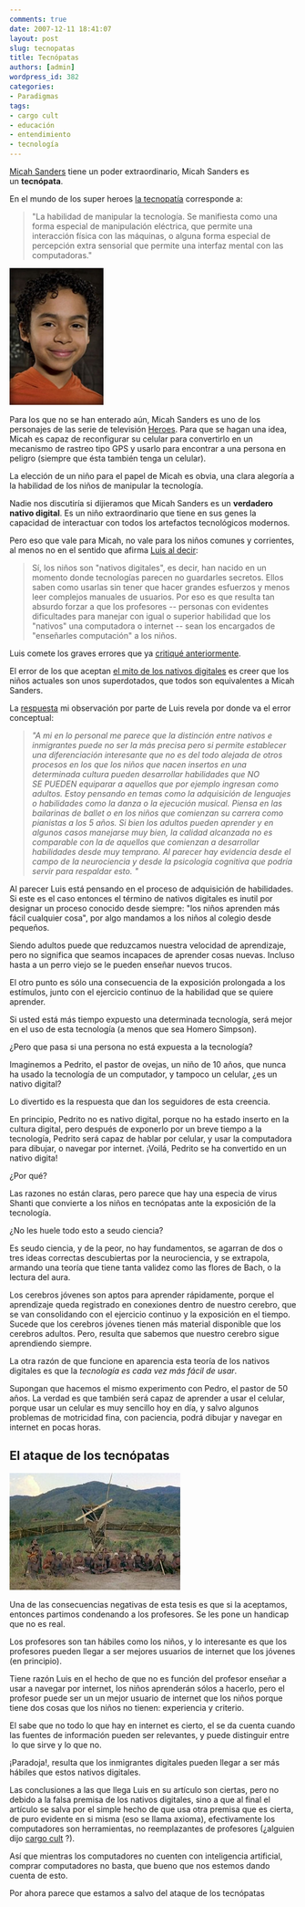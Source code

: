 ```yaml
---
comments: true
date: 2007-12-11 18:41:07
layout: post
slug: tecnopatas
title: Tecnópatas
authors: [admin]
wordpress_id: 382
categories:
- Paradigmas
tags:
- cargo cult
- educación
- entendimiento
- tecnología
---
```


[Micah Sanders](http://en.wikipedia.org/wiki/Micah_Sanders) tiene un poder extraordinario, Micah Sanders es un **tecnópata**.

En el mundo de los super heroes [la tecnopatía](http://en.wikipedia.org/wiki/Technopath#Technopathy) corresponde a:

> "La habilidad de manipular la tecnología. Se manifiesta como una forma especial de manipulación eléctrica, que permite una interacción física con las máquinas, o alguna forma especial de percepción extra sensorial que permite una interfaz mental con las computadoras."


![](micah-sanders.jpg)

Para los que no se han enterado aún, Micah Sanders es uno de los personajes de las serie de televisión [Heroes](http://www.nbc.com/Heroes/). Para que se hagan una idea, Micah es capaz de reconfigurar su celular para convertirlo en un mecanismo de rastreo tipo GPS y usarlo para encontrar a una persona en peligro (siempre que ésta también tenga un celular).

La elección de un niño para el papel de Micah es obvia, una clara alegoría a la habilidad de los niños de manipular la tecnología.

Nadie nos discutiría si dijieramos que Micah Sanders es un **verdadero nativo digital**. Es un niño extraordinario que tiene en sus genes la capacidad de interactuar con todos los artefactos tecnológicos modernos.


Pero eso que vale para Micah, no vale para los niños comunes y corrientes, al menos no en el sentido que afirma [Luis al decir](http://luisramirez.cl/blog/?p=914):


> Sí, los niños son "nativos digitales", es decir, han nacido en un momento donde tecnologías parecen no guardarles secretos. Ellos saben como usarlas sin tener que hacer grandes esfuerzos y menos leer complejos manuales de usuarios.
Por eso es que resulta tan absurdo forzar a que los profesores -- personas con evidentes dificultades para manejar con igual o superior habilidad que los "nativos" una computadora o internet -- sean los encargados de "enseñarles computación" a los niños.


Luis comete los graves errores que ya [critiqué anteriormente](/2007/11/nativos_digitales.html).

El error de los que aceptan [el mito de los nativos digitales](http://estalella.wordpress.com/2007/11/14/el-mito-de-los-nativos-digitales-pobres-inmigrantes/) es creer que los niños actuales son unos superdotados, que todos son equivalentes a Micah Sanders.

La [respuesta](/2007/11/nativos_digitales.html#comment-45371a) mi observación por parte de Luis revela por donde va el error conceptual:

> _"A mi en lo personal me parece que la distinción entre nativos e inmigrantes puede no ser la más precisa pero si permite establecer una diferenciación interesante que no es del todo alejada de otros procesos en los que los niños que nacen insertos en una determinada cultura pueden desarrollar habilidades que NO SE PUEDEN equiparar a aquellos que por ejemplo ingresan como adultos. Estoy pensando en temas como la adquisición de lenguajes o habilidades como la danza o la ejecución musical. Piensa en las bailarinas de ballet o en los niños que comienzan su carrera como pianistas a los 5 años. Si bien los adultos pueden aprender y en algunos casos manejarse muy bien, la calidad alcanzada no es comparable con la de aquellos que comienzan a desarrollar habilidades desde muy temprano. Al parecer hay evidencia desde el campo de la neurociencia y desde la
psicología cognitiva que podría servir para respaldar esto. "_

Al parecer Luis está pensando en el proceso de adquisición de habilidades. Si este es el caso entonces el término de nativos digitales es inutil por designar un proceso conocido desde siempre: "los niños aprenden más fácil cualquier cosa", por algo mandamos a los niños al colegio desde pequeños.

Siendo adultos puede que reduzcamos nuestra velocidad de aprendizaje, pero no significa que seamos incapaces de aprender cosas nuevas. Incluso hasta a un perro viejo se le pueden enseñar nuevos trucos.

El otro punto es sólo una consecuencia de la exposición prolongada a los estímulos, junto con el ejercicio continuo de la habilidad que se quiere aprender.

Si usted está más tiempo expuesto una determinada tecnología, será mejor en el uso de esta tecnología (a menos que sea Homero Simpson).

¿Pero que pasa si una persona no está expuesta a la tecnología?

Imaginemos a Pedrito, el pastor de ovejas, un niño de 10 años, que nunca ha usado la tecnología de un computador, y tampoco un celular, ¿es un nativo digital?

Lo divertido es la respuesta que dan los seguidores de esta creencia.

En principio, Pedrito no es nativo digital, porque no ha estado inserto en la cultura digital, pero después de exponerlo por un breve tiempo a la tecnología, Pedrito será capaz de hablar por celular, y usar la computadora para dibujar, o navegar por internet. ¡Voilá, Pedrito se ha convertido en un nativo digita!

¿Por qué?

Las razones no están claras, pero parece que hay una especia de virus Shanti que convierte a los niños en tecnópatas ante la exposición de la tecnología.

¿No les huele todo esto a seudo ciencia?

Es seudo ciencia, y de la peor, no hay fundamentos, se agarran de dos o tres ideas correctas descubiertas por la neurociencia, y se extrapola, armando una teoría que tiene tanta validez como las flores de Bach, o la lectura del aura.

Los cerebros jóvenes son aptos para aprender rápidamente, porque el aprendizaje queda registrado en conexiones dentro de nuestro cerebro, que se van consolidando con el ejercicio continuo y la exposición en el tiempo. Sucede que los cerebros jóvenes tienen más material disponible que los cerebros adultos.
Pero, resulta que sabemos que nuestro cerebro sigue aprendiendo siempre.

La otra razón de que funcione en aparencia esta teoría de los nativos digitales es que la _tecnología es cada vez más fácil de usar_.

Supongan que hacemos el mismo experimento con Pedro, el pastor de 50 años. La verdad es que también será capaz de aprender a usar el celular, porque usar un celular es muy sencillo hoy en día, y salvo algunos problemas de motricidad fina, con paciencia, podrá dibujar y navegar en internet en pocas horas.

## **El ataque de los tecnópatas**


![](cargo-cult.jpg)

Una de las consecuencias negativas de esta tesis es que si la aceptamos, entonces partimos condenando a los profesores. Se les pone un handicap que no es real.

Los profesores son tan hábiles como los niños, y lo interesante es que los profesores pueden llegar a ser mejores usuarios de internet que los jóvenes (en principio).

Tiene razón Luis en el hecho de que no es función del profesor enseñar a usar a navegar por internet, los niños aprenderán sólos a hacerlo, pero el profesor puede ser un un mejor usuario de internet que los niños porque tiene dos cosas que los niños no tienen: experiencia y criterio.

El sabe que no todo lo que hay en internet es cierto, el se da cuenta cuando las fuentes de información pueden ser relevantes, y puede distinguir entre  lo que sirve y lo que no.

¡Paradoja!, resulta que los inmigrantes digitales pueden llegar a ser más hábiles que estos nativos digitales.

Las conclusiones a las que llega Luis en su artículo son ciertas, pero no debido a la falsa premisa de los nativos digitales, sino a que al final el artículo se salva por el simple hecho de que usa otra premisa que es cierta, de puro evidente en si misma (eso se llama axioma), efectivamente los computadores son herramientas, no reemplazantes de profesores (¿alguien dijo [cargo cult](http://en.wikipedia.org/wiki/Cargo_cult) ?).

Así que mientras los computadores no cuenten con inteligencia artificial, comprar computadores no basta, que bueno que nos estemos dando cuenta de esto.

Por ahora parece que estamos a salvo del ataque de los tecnópatas
